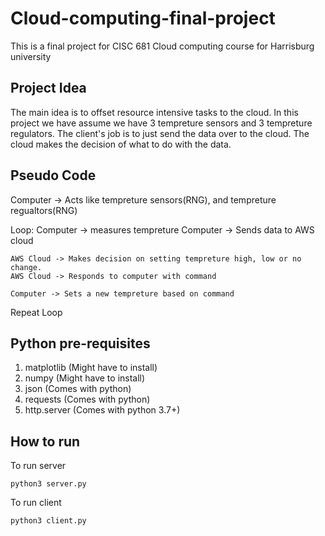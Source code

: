 # Cloud-computing-final-project
This is a final project for CISC 681 Cloud computing course for Harrisburg university

## Project Idea
The main idea is to offset resource intensive tasks to the cloud.
In this project we have assume we have 3 tempreture sensors and 3 tempreture regulators. 
The client's job is to just send the data over to the cloud.
The cloud makes the decision of what to do with the data.

## Pseudo Code

Computer -> Acts like tempreture sensors(RNG), and tempreture regualtors(RNG)

Loop:
	Computer -> measures tempreture
	Computer -> Sends data to AWS cloud

	AWS Cloud -> Makes decision on setting tempreture high, low or no change.
	AWS Cloud -> Responds to computer with command

	Computer -> Sets a new tempreture based on command
Repeat Loop

## Python pre-requisites
1. matplotlib (Might have to install)
2. numpy  (Might have to install)
3. json (Comes with python)
4. requests (Comes with python)
5. http.server (Comes with python 3.7+)

## How to run

To run server

```
python3 server.py
```

To run client

```
python3 client.py
```
